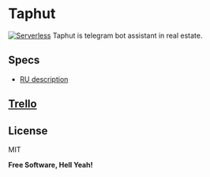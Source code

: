 # Taphut

[![Serverless](https://files.readme.io/ffb4c59-Serverless.png)](https://www.serverless.com/)
Taphut is telegram bot assistant in real estate.

## Specs

- [RU description](./specs/note.md)

## [Trello](https://trello.com/b/fQ6ZPIsl)

## License

MIT

**Free Software, Hell Yeah!**
